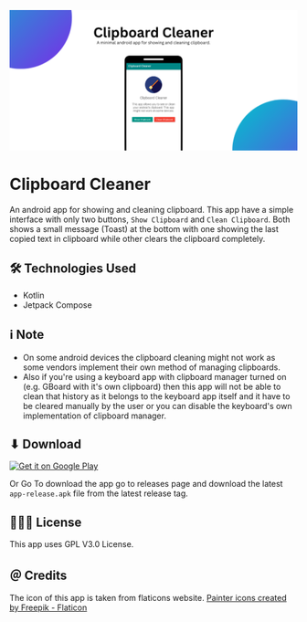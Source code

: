 ![Banner](/images/banner.png)
# Clipboard Cleaner

An android app for showing and cleaning clipboard. This app have a simple interface with only two
buttons, `Show Clipboard` and `Clean Clipboard`. Both shows a small message (Toast) at the bottom with
one showing the last copied text in clipboard while other clears the clipboard completely.

## 🛠️ Technologies Used 
- Kotlin
- Jetpack Compose

## ℹ️ Note
- On some android devices the clipboard cleaning might not work as some vendors implement their own method of managing clipboards.
- Also if you're using a keyboard app with clipboard manager turned on (e.g. GBoard with it's own clipboard) then this app will not be able to clean that history as it belongs to the keyboard app itself and it have to be cleared manually by the user or you can disable the keyboard's own implementation of clipboard manager.

## ⬇ Download

<a href='https://play.google.com/store/apps/details?id=com.thatsmanmeet.clipboardcleaner&pcampaignid=pcampaignidMKT-Other-global-all-co-prtnr-py-PartBadge-Mar2515-1'><img alt='Get it on Google Play' src='https://play.google.com/intl/en_us/badges/static/images/badges/en_badge_web_generic.png' width="180px" height="80px"/></a>

Or Go To download the app go to releases page and download the latest `app-release.apk` file from the latest release tag.

## 👨🏼‍⚖️ License

This app uses GPL V3.0 License.

## ＠ Credits

The icon of this app is taken from flaticons website.
<a href="https://www.flaticon.com/free-icons/painter" title="painter icons">Painter icons created by Freepik - Flaticon</a>
